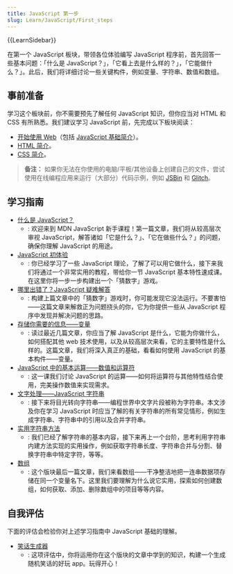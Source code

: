 ```yaml
---
title: JavaScript 第一步
slug: Learn/JavaScript/First_steps
---
```

{{LearnSidebar}}

在第一个 JavaScript 板块，带领各位体验编写 JavaScript 程序前，首先回答一些基本问题：「什么是 JavaScript？」，「它看上去是什么样的？」，「它能做什么？」。此后，我们将详细讨论一些关键构件，例如变量、字符串、数值和数组。

## 事前准备

学习这个板块前，你不需要预先了解任何 JavaScript 知识，但你应当对 HTML 和 CSS 有所熟悉。我们建议学习 JavaScript 前，先完成以下板块阅读：

- [开始使用 Web](/zh-CN/docs/Learn/Getting_started_with_the_web)（包括 [JavaScript 基础简介](/zh-CN/docs/Learn/Getting_started_with_the_web/JavaScript_basics)）。
- [HTML 简介](/zh-CN/docs/Learn/HTML/Introduction_to_HTML)。
- [CSS 简介](/zh-CN/docs/Learn/CSS/Introduction_to_CSS)。

> **备注：** 如果你无法在你使用的电脑/平板/其他设备上创建自己的文件，尝试使用在线编程应用来运行（大部分）代码示例，例如 [JSBin](http://jsbin.com/) 和 [Glitch](https://glitch.com/)。

## 学习指南

- [什么是 JavaScript？](/zh-CN/docs/Learn/JavaScript/First_steps/What_is_JavaScript)
  - : 欢迎来到 MDN JavaScript 新手课程！第一篇文章，我们将从较高层次审视 JavaScript，解答诸如「它是什么？」、「它在做些什么？」的问题，确保你理解 JavaScript 的用途。
- [JavaScript 初体验](/zh-CN/docs/Learn/JavaScript/First_steps/A_first_splash)
  - : 你已经学习了一些 JavaScript 理论，了解了可以用它做什么，接下来我们将通过一个非常实用的教程，带给你一节 JavaScript 基本特性速成课。在这里你将一步一步构建出一个「猜数字」游戏。
- [哪里出错了？JavaScript 疑难解答](/zh-CN/docs/Learn/JavaScript/First_steps/What_went_wrong)
  - : 构建上篇文章中的「猜数字」游戏时，你可能发现它没法运行。不要害怕——这篇文章来解救正为问题挠头的你，它为你提供一些从 JavaScript 程序中发现并解决问题的思路。
- [存储你需要的信息——变量](/zh-CN/docs/Learn/JavaScript/First_steps/Variables)
  - : 读过最近几篇文章，你应当了解 JavaScript 是什么，它能为你做什么，如何搭配其他 web 技术使用，以及从较高层次来看，它的主要特性是什么样的。这篇文章，我们将深入真正的基础，看看如何使用 JavaScript 的基本构件——变量。
- [JavaScript 中的基本运算——数值和运算符](/zh-CN/docs/Learn/JavaScript/First_steps/Math)
  - : 这一课我们讨论 JavaScript 的运算——如何将运算符与其他特性结合使用，完美操作数值来实现需求。
- [文字处理——JavaScript 字符串](/zh-CN/docs/Learn/JavaScript/First_steps/Strings)
  - : 接下来将目光转向字符串——编程世界中文字片段被称为字符串。本文涉及你在学习 JavaScript 时应当了解的有关字符串的所有常见情形，例如生成字符串、字符串中的引用以及合并字符串。
- [实用字符串方法](/zh-CN/docs/Learn/JavaScript/First_steps/Useful_string_methods)
  - : 我们已经了解字符串的基本内容，接下来再上一个台阶，思考利用字符串内建方法实现的实用操作，例如获取字符串长度、字符串合并与分割、替换字符串中特定字符，等等。
- [数组](/zh-CN/docs/Learn/JavaScript/First_steps/Arrays)
  - : 这个版块最后一篇文章，我们来看数组——干净整洁地把一连串数据项存储在同一个变量名下。这里我们要理解为什么说它实用，探索如何创建数组，如何获取、添加、删除数组中的项目等等内容。

## 自我评估

下面的评估会检验你对上述学习指南中 JavaScript 基础的理解。

- [笑话生成器](/zh-CN/docs/Learn/JavaScript/First_steps/Silly_story_generator)
  - : 这项评估中，你将运用你在这个版块的文章中学到的知识，构建一个生成随机笑话的好玩 app。玩得开心！
